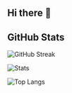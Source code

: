 ## Hi there 👋

<!--
**krussell2-rrc/krussell2-rrc** is a ✨ _special_ ✨ repository because its `README.md` (this file) appears on your GitHub profile.

Here are some ideas to get you started:

- 🔭 I’m currently working on ...
- 🌱 I’m currently learning ...
- 👯 I’m looking to collaborate on ...
- 🤔 I’m looking for help with ...
- 💬 Ask me about ...
- 📫 How to reach me: ...
- 😄 Pronouns: ...
- ⚡ Fun fact: ...
-->
## GitHub Stats

<!-- Streak card (alt host + cache-buster) -->
<p align="left">
  <img
    src="https://github-readme-streak-stats.herokuapp.com?user=krussell2-rrc&theme=github-dark-blue&hide_border=true&date_format=j%20M%5B%2C%20Y%5D&card_width=490&v=6"
    alt="GitHub Streak"
  />
</p>

<!-- Main stats -->
![Stats](https://github-readme-stats.vercel.app/api?username=krussell2-rrc&show_icons=true&count_private=true&theme=github_dark&hide_border=true&v=3)

<!-- Top languages -->
![Top Langs](https://github-readme-stats.vercel.app/api/top-langs/?username=krussell2-rrc&layout=compact&theme=github_dark&hide_border=true&v=3)


